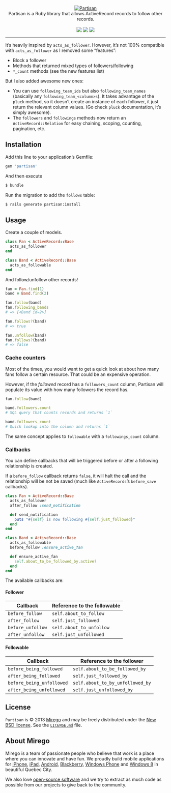 

<p align="center">
  <br />
  <a href="https://github.com/mirego/partisan">
    <img src="http://i.imgur.com/npOjnF2.png" alt="Partisan" />
  </a>
  <br />
  Partisan is a Ruby library that allows ActiveRecord records to follow other records.
  <br /><br />
  <a href="https://rubygems.org/gems/partisan"><img src="https://badge.fury.io/rb/partisan.png" /></a>
  <a href="https://codeclimate.com/github/mirego/partisan"><img src="https://codeclimate.com/github/mirego/partisan.png" /></a>
  <a href="https://travis-ci.org/mirego/partisan"><img src="https://travis-ci.org/mirego/partisan.png?branch=master" /></a>
</p>

---

It’s heavily inspired by `acts_as_follower`. However, it’s not 100% compatible with `acts_as_follower` as I removed some “features”:

* Block a follower
* Methods that returned mixed types of followers/following
* `*_count` methods (see the new features list)

But I also added awesome new ones:

* You can use `following_team_ids` but also `following_team_names` (basically any `following_team_<column>s`). It takes advantage of the `pluck` method, so it doesn’t create an instance of each follower, it just return the relevant column values. (Go check `pluck` documentation, it’s simply awesome).
* The `followers` and `followings` methods now return an `ActiveRecord::Relation` for easy chaining, scoping, counting, pagination, etc.

## Installation

Add this line to your application’s Gemfile:

```ruby
gem 'partisan'
```

And then execute

```bash
$ bundle
```

Run the migration to add the `follows` table:

```bash
$ rails generate partisan:install
```

## Usage

Create a couple of models.

```ruby
class Fan < ActiveRecord::Base
  acts_as_follower
end

class Band < ActiveRecord::Base
  acts_as_followable
end
```

And follow/unfollow other records!

```ruby
fan = Fan.find(1)
band = Band.find(2)

fan.follow(band)
fan.following_bands
# => [<Band id=2>]

fan.follows?(band)
# => true

fan.unfollow(band)
fan.follows?(band)
# => false
```

### Cache counters

Most of the times, you would want to get a quick look at about how many fans follow a certain resource. That could be an expensive operation.

However, if the *followed* record has a `followers_count` column, Partisan will populate its value with how many followers the record has.

```ruby
fan.follow(band)

band.followers.count
# SQL query that counts records and returns `1`

band.followers_count
# Quick lookup into the column and returns `1`
```

The same concept applies to `followable` with a `followings_count` column.

### Callbacks

You can define callbacks that will be triggered before or after a following relationship is created.

If a `before_follow` callback returns `false`, it will halt the call and the relationship will be not be saved (much like `ActiveRecords`’s `before_save` callbacks).

```ruby
class Fan < ActiveRecord::Base
  acts_as_follower
  after_follow :send_notification

  def send_notification
    puts "#{self} is now following #{self.just_followed}"
  end
end

class Band < ActiveRecord::Base
  acts_as_followable
  before_follow :ensure_active_fan

  def ensure_active_fan
    self.about_to_be_followed_by.active?
  end
end
```

The available callbacks are:

#### Follower

| Callback          | Reference to the followable |
| ------------------|-----------------------------|
| `before_follow`   | `self.about_to_follow`      |
| `after_follow`    | `self.just_followed`        |
| `before_unfollow` | `self.about_to_unfollow`    |
| `after_unfollow`  | `self.just_unfollowed`      |

#### Followable

| Callback                  | Reference to the follower        |
| --------------------------|----------------------------------|
| `before_being_followed`   | `self.about_to_be_followed_by`   |
| `after_being_followed`    | `self.just_followed_by`          |
| `before_being_unfollowed` | `self.about_to_by_unfollowed_by` |
| `after_being_unfollowed`  | `self.just_unfollowed_by`        |

## License

`Partisan` is © 2013 [Mirego](http://www.mirego.com) and may be freely distributed under the [New BSD license](http://opensource.org/licenses/BSD-3-Clause).  See the [`LICENSE.md`](https://github.com/mirego/partisan/blob/master/LICENSE.md) file.

## About Mirego

Mirego is a team of passionate people who believe that work is a place where you can innovate and have fun. We proudly build mobile applications for [iPhone](http://mirego.com/en/iphone-app-development/ "iPhone application development"), [iPad](http://mirego.com/en/ipad-app-development/ "iPad application development"), [Android](http://mirego.com/en/android-app-development/ "Android application development"), [Blackberry](http://mirego.com/en/blackberry-app-development/ "Blackberry application development"), [Windows Phone](http://mirego.com/en/windows-phone-app-development/ "Windows Phone application development") and [Windows 8](http://mirego.com/en/windows-8-app-development/ "Windows 8 application development") in beautiful Quebec City.

We also love [open-source software](http://open.mirego.com/) and we try to extract as much code as possible from our projects to give back to the community.
